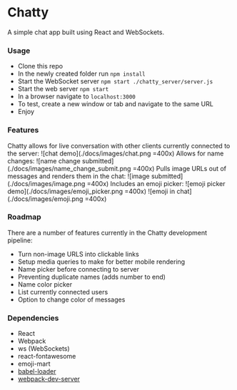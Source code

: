 Chatty
=====================

A simple chat app built using React and WebSockets.

### Usage

- Clone this repo
- In the newly created folder run `npm install`
- Start the WebSocket server `npm start ./chatty_server/server.js`
- Start the web server `npm start`
- In a browser navigate to `localhost:3000`
- To test, create a new window or tab and navigate to the same URL
- Enjoy

### Features

Chatty allows for live conversation with other clients currently connected to the server:
![chat demo](./docs/images/chat.png =400x)
Allows for name changes:
![name change submitted](./docs/images/name_change_submit.png =400x)
Pulls image URLs out of messages and renders them in the chat:
![image submitted](./docs/images/image.png =400x)
Includes an emoji picker:
![emoji picker demo](./docs/images/emoji_picker.png =400x)
![emoji in chat](./docs/images/emoji.png =400x)

### Roadmap

There are a number of features currently in the Chatty development pipeline:

- Turn non-image URLS into clickable links
- Setup media queries to make for better mobile rendering
- Name picker before connecting to server
- Preventing duplicate names (adds number to end)
- Name color picker
- List currently connected users
- Option to change color of messages

### Dependencies

* React
* Webpack
* ws (WebSockets)
* react-fontawesome
* emoji-mart
* [babel-loader](https://github.com/babel/babel-loader)
* [webpack-dev-server](https://github.com/webpack/webpack-dev-server)

